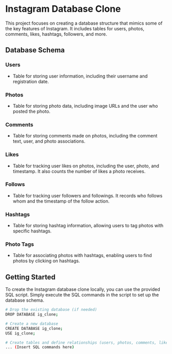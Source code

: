 # Instagram Database Clone

This project focuses on creating a database structure that mimics some of the key features of Instagram. It includes tables for users, photos, comments, likes, hashtags, followers, and more.

## Database Schema

### Users
- Table for storing user information, including their username and registration date.

### Photos
- Table for storing photo data, including image URLs and the user who posted the photo.

### Comments
- Table for storing comments made on photos, including the comment text, user, and photo associations.

### Likes
- Table for tracking user likes on photos, including the user, photo, and timestamp. It also counts the number of likes a photo receives.

### Follows
- Table for tracking user followers and followings. It records who follows whom and the timestamp of the follow action.

### Hashtags
- Table for storing hashtag information, allowing users to tag photos with specific hashtags.

### Photo Tags
- Table for associating photos with hashtags, enabling users to find photos by clicking on hashtags.

## Getting Started

To create the Instagram database clone locally, you can use the provided SQL script. Simply execute the SQL commands in the script to set up the database schema.

```bash
# Drop the existing database (if needed)
DROP DATABASE ig_clone;

# Create a new database
CREATE DATABASE ig_clone;
USE ig_clone;

# Create tables and define relationships (users, photos, comments, likes, follows, hashtags, photo_tags)
... (Insert SQL commands here)





